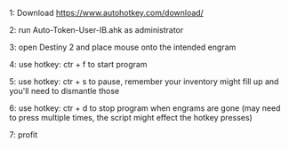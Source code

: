 1: Download https://www.autohotkey.com/download/

2: run Auto-Token-User-IB.ahk as administrator

3: open Destiny 2 and place mouse onto the intended engram

4: use hotkey: ctr + f to start program

5: use hotkey: ctr + s to pause, remember your inventory might fill up and you'll need to dismantle those

6: use hotkey: ctr + d to stop program when engrams are gone (may need to press multiple times, the script might effect the hotkey presses)

7: profit
